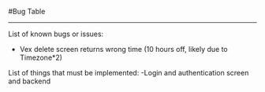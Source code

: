 #Bug Table
_____________________________________________
List of known bugs or issues:
- Vex delete screen returns wrong time (10 hours off, likely due to Timezone*2)


List of things that must be implemented:
-Login and authentication screen and backend
